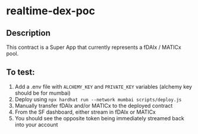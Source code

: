 # realtime-dex-poc
## Description
This contract is a Super App that currently represents a fDAIx / MATICx pool.

## To test:
1) Add a .env file with ```ALCHEMY_KEY``` and ```PRIVATE_KEY``` variables (alchemy key should be for mumbai)
2) Deploy using ```npx hardhat run --network mumbai scripts/deploy.js```
3) Manually transfer fDAIx and/or MATICx to the deployed contract
4) From the SF dashboard, either stream in fDAIx or MATICx
5) You should see the opposite token being immediately streamed back into your account
